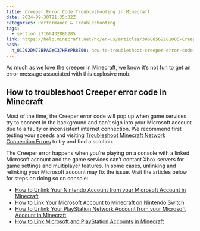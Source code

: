 ```yaml
---
title: Creeper Error Code Troubleshooting in Minecraft
date: 2024-09-30T21:35:32Z
categories: Performance & Troubleshooting
tags:
  - section_27166432886285
link: https://help.minecraft.net/hc/en-us/articles/30688562181005-Creeper-Error-Code-Troubleshooting-in-Minecraft
hash:
  h_01J92DN72BPAGYC37HRYPR8Z00: how-to-troubleshoot-creeper-error-code-in-minecraft
---
```


As much as we love the creeper in Minecraft, we know it’s not fun to get an error message associated with this explosive mob.

## How to troubleshoot Creeper error code in Minecraft

Most of the time, the Creeper error code will pop up when game services try to connect in the background and can’t sign into your Microsoft account due to a faulty or inconsistent internet connection. We recommend first testing your speeds and visiting [Troubleshoot Minecraft Network Connection Errors](./Troubleshoot-Minecraft-Network-Connection-Errors.md) to try and find a solution.

The Creeper error happens when you’re playing on a console with a linked Microsoft account and the game services can’t contact Xbox servers for game settings and multiplayer features. In some cases, unlinking and relinking your Microsoft account may fix the issue. Visit the articles below for steps on doing so on console:

- [How to Unlink Your Nintendo Account from your Microsoft Account in Minecraft](../Linking-Microsoft-Accounts/How-to-Unlink-Your-Nintendo-Account-from-your-Microsoft-Account-in-Minecraft.md)
- [How to Link Your Microsoft Account to Minecraft on Nintendo Switch](../Linking-Microsoft-Accounts/How-to-Link-Your-Microsoft-Account-to-Minecraft-on-Nintendo-Switch.md)
- [How to Unlink Your PlayStation Network Account from your Microsoft Account in Minecraft](../Linking-Microsoft-Accounts/How-to-Unlink-Your-PlayStation-Network-Account-from-your-Microsoft-Account-in-Minecraft.md)
- [How to Link Microsoft and PlayStation Accounts in Minecraft](../Linking-Microsoft-Accounts/How-to-Link-Microsoft-and-PlayStation-Accounts-in-Minecraft.md)
